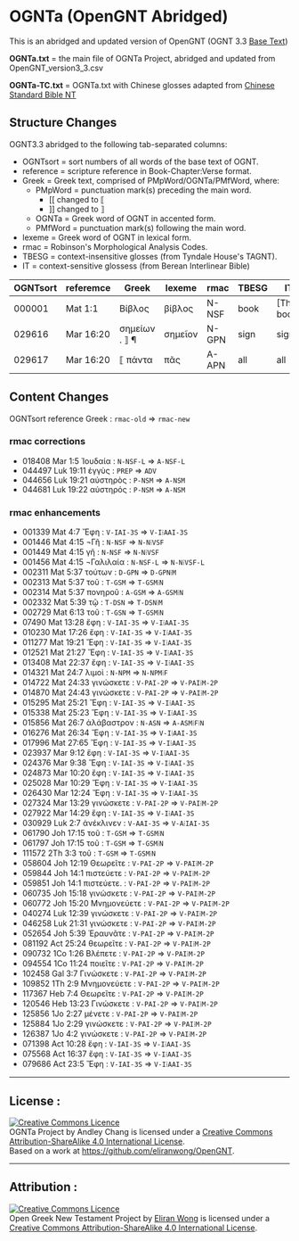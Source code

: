 # OGNTa (OpenGNT Abridged)

This is an abridged and updated version of OpenGNT (OGNT 3.3 [Base Text](https://github.com/eliranwong/OpenGNT/blob/master/OpenGNT_BASE_TEXT.zip)) 

**OGNTa.txt** = the main file of OGNTa Project, abridged and updated from OpenGNT_version3_3.csv

**OGNTa-TC.txt** = OGNTa.txt with Chinese glosses adapted from [Chinese Standard Bible NT](https://github.com/eliranwong/OpenGNT/blob/master/mapping_CSB/OGNTtoCSB_DB_Export_version_2.xlsx.zip)

## Structure Changes

OGNT3.3 abridged to the following tab-separated columns:
-  OGNTsort = sort numbers of all words of the base text of OGNT.
-  reference = scripture reference in Book-Chapter:Verse format.
-  Greek = Greek text, comprised of PMpWord/OGNTa/PMfWord, where:
   - PMpWord = punctuation mark(s) preceding the main word.
     - [[ changed to ⟦
     - ]] changed to ⟧
   - OGNTa = Greek word of OGNT in accented form.
   - PMfWord = punctuation mark(s) following the main word.
-  lexeme = Greek word of OGNT in lexical form.
-  rmac = Robinson's Morphological Analysis Codes.
-  TBESG = context-insensitive glosses (from Tyndale House's TAGNT).
-  IT = context-sensitive glossess (from Berean Interlinear Bible)


| OGNTsort | referemce | Greek | lexeme | rmac  | TBESG  | IT |
|----------|-----------|-------|--------|-------|--------|----|
| 000001   | Mat 1:1   | Βίβλος  | βίβλος | N-NSF | book | [The] book |
| 029616   | Mar 16:20 | σημείων . ⟧ ¶	| σημεῖον | N-GPN | sign | signs.|
| 029617   | Mar 16:20 | ⟦ πάντα | πᾶς	| A-APN	| all | all |

## Content Changes
OGNTsort	reference	Greek :	`rmac-old`	⇒	`rmac-new`

### rmac corrections
- 018408	Mar 1:5	Ἰουδαία :	`N-NSF-L`	⇒	`A-NSF-L`
- 044497	Luk 19:11	ἐγγὺς :	`PREP`	⇒	`ADV`
- 044656	Luk 19:21	αὐστηρὸς :	`P-NSM`	⇒	`A-NSM`
- 044681	Luk 19:22	αὐστηρός :	`P-NSM`	⇒	`A-NSM`

### rmac enhancements
- 001339	Mat 4:7	Ἔφη :	`V-IAI-3S`	⇒	`V-I⁞AAI-3S`
- 001446	Mat 4:15	¬Γῆ :	`N-NSF`	⇒	`N-N⁞VSF`
- 001449	Mat 4:15	γῆ :	`N-NSF`	⇒	`N-N⁞VSF`
- 001456	Mat 4:15	¬Γαλιλαία :	`N-NSF-L`	⇒	`N-N⁞VSF-L`
- 002311	Mat 5:37	τούτων :	`D-GPN`	⇒	`D-GPN⁞M`
- 002313	Mat 5:37	τοῦ :	`T-GSM`	⇒	`T-GSM⁞N`
- 002314	Mat 5:37	πονηροῦ :	`A-GSM`	⇒	`A-GSM⁞N`
- 002332	Mat 5:39	τῷ :	`T-DSN`	⇒	`T-DSN⁞M`
- 002729	Mat 6:13	τοῦ :	`T-GSN`	⇒	`T-GSM⁞N`
- 07490	Mat 13:28	ἔφη :	`V-IAI-3S`	⇒	`V-I⁞AAI-3S`
- 010230	Mat 17:26	ἔφη :	`V-IAI-3S`	⇒	`V-I⁞AAI-3S`
- 011277	Mat 19:21	Ἔφη :	`V-IAI-3S`	⇒	`V-I⁞AAI-3S`
- 012521	Mat 21:27	Ἔφη :	`V-IAI-3S`	⇒	`V-I⁞AAI-3S`
- 013408	Mat 22:37	ἔφη :	`V-IAI-3S`	⇒	`V-I⁞AAI-3S`
- 014321	Mat 24:7	λιμοὶ :	`N-NPM`	⇒	`N-NPM⁞F`
- 014722	Mat 24:33	γινώσκετε :	`V-PAI-2P`	⇒	`V-PAI⁞M-2P`
- 014870	Mat 24:43	γινώσκετε :	`V-PAI-2P`	⇒	`V-PAI⁞M-2P`
- 015295	Mat 25:21	Ἔφη :	`V-IAI-3S`	⇒	`V-I⁞AAI-3S`
- 015338	Mat 25:23	Ἔφη :	`V-IAI-3S`	⇒	`V-I⁞AAI-3S`
- 015856	Mat 26:7	ἀλάβαστρον :	`N-ASN`	⇒	`A-ASM⁞F⁞N`
- 016276	Mat 26:34	Ἔφη :	`V-IAI-3S`	⇒	`V-I⁞AAI-3S`
- 017996	Mat 27:65	Ἔφη :	`V-IAI-3S`	⇒	`V-I⁞AAI-3S`
- 023937	Mar 9:12	ἔφη :	`V-IAI-3S`	⇒	`V-I⁞AAI-3S`
- 024376	Mar 9:38	Ἔφη :	`V-IAI-3S`	⇒	`V-I⁞AAI-3S`
- 024873	Mar 10:20	ἔφη :	`V-IAI-3S`	⇒	`V-I⁞AAI-3S`
- 025028	Mar 10:29	Ἔφη :	`V-IAI-3S`	⇒	`V-I⁞AAI-3S`
- 026430	Mar 12:24	Ἔφη :	`V-IAI-3S`	⇒	`V-I⁞AAI-3S`
- 027324	Mar 13:29	γινώσκετε :	`V-PAI-2P`	⇒	`V-PAI⁞M-2P`
- 027922	Mar 14:29	ἔφη :	`V-IAI-3S`	⇒	`V-I⁞AAI-3S`
- 030929	Luk 2:7	ἀνέκλινεν :	`V-AAI-3S`	⇒	`V-A⁞IAI-3S`
- 061790	Joh 17:15	τοῦ :	`T-GSM`	⇒	`T-GSM⁞N`
- 061797	Joh 17:15	τοῦ :	`T-GSM`	⇒	`T-GSM⁞N`
- 111572	2Th 3:3	τοῦ :	`T-GSM`	⇒	`T-GSM⁞N`
- 058604	Joh 12:19	Θεωρεῖτε :	`V-PAI-2P`	⇒	`V-PAI⁞M-2P`
- 059844	Joh 14:1	πιστεύετε :	`V-PAI-2P`	⇒	`V-PAI⁞M-2P`
- 059851	Joh 14:1	πιστεύετε. :	`V-PAI-2P`	⇒	`V-PAI⁞M-2P`
- 060735	Joh 15:18	γινώσκετε :	`V-PAI-2P`	⇒	`V-PAI⁞M-2P`
- 060772	Joh 15:20	Μνημονεύετε :	`V-PAI-2P`	⇒	`V-PAI⁞M-2P`
- 040274	Luk 12:39	γινώσκετε :	`V-PAI-2P`	⇒	`V-PAI⁞M-2P`
- 046258	Luk 21:31	γινώσκετε :	`V-PAI-2P`	⇒	`V-PAI⁞M-2P`
- 052654	Joh 5:39	Ἐραυνᾶτε :	`V-PAI-2P`	⇒	`V-PAI⁞M-2P`
- 081192	Act 25:24	θεωρεῖτε :	`V-PAI-2P`	⇒	`V-PAI⁞M-2P`
- 090732	1Co 1:26	Βλέπετε :	`V-PAI-2P`	⇒	`V-PAI⁞M-2P`
- 094554	1Co 11:24	ποιεῖτε :	`V-PAI-2P`	⇒	`V-PAI⁞M-2P`
- 102458	Gal 3:7	Γινώσκετε :	`V-PAI-2P`	⇒	`V-PAI⁞M-2P`
- 109852	1Th 2:9	Μνημονεύετε :	`V-PAI-2P`	⇒	`V-PAI⁞M-2P`
- 117367	Heb 7:4	Θεωρεῖτε :	`V-PAI-2P`	⇒	`V-PAI⁞M-2P`
- 120546	Heb 13:23	Γινώσκετε :	`V-PAI-2P`	⇒	`V-PAI⁞M-2P`
- 125856	1Jo 2:27	μένετε :	`V-PAI-2P`	⇒	`V-PAI⁞M-2P`
- 125884	1Jo 2:29	γινώσκετε :	`V-PAI-2P`	⇒	`V-PAI⁞M-2P`
- 126387	1Jo 4:2	γινώσκετε :	`V-PAI-2P`	⇒	`V-PAI⁞M-2P`
- 071398	Act 10:28	ἔφη :	`V-IAI-3S`	⇒	`V-I⁞AAI-3S`
- 075568	Act 16:37	ἔφη :	`V-IAI-3S`	⇒	`V-I⁞AAI-3S`
- 079686	Act 23:5	Ἔφη :	`V-IAI-3S`	⇒	`V-I⁞AAI-3S`




---

## License :

<a rel="license" href="http://creativecommons.org/licenses/by-sa/4.0/"><img alt="Creative Commons Licence" style="border-width:0" src="https://i.creativecommons.org/l/by-sa/4.0/88x31.png" /></a><br /><span xmlns:dct="http://purl.org/dc/terms/" property="dct:title">OGNTa Project by Andley Chang is licensed under a <a rel="license" href="http://creativecommons.org/licenses/by-sa/4.0/">Creative Commons Attribution-ShareAlike 4.0 International License</a>.
<br />Based on a work at <a xmlns:dct="http://purl.org/dc/terms/" href="https://github.com/eliranwong/OpenGNT" rel="dct:source">https://github.com/eliranwong/OpenGNT</a>.

---

## Attribution :

<a rel="license" href="http://creativecommons.org/licenses/by-sa/4.0/"><img alt="Creative Commons Licence" style="border-width:0" src="https://i.creativecommons.org/l/by-sa/4.0/88x31.png" /></a><br /><span xmlns:dct="http://purl.org/dc/terms/" property="dct:title">Open Greek New Testament Project</span> by <a xmlns:cc="http://creativecommons.org/ns#" href="https://marvel.bible" property="cc:attributionName" rel="cc:attributionURL">Eliran Wong</a> is licensed under a <a rel="license" href="http://creativecommons.org/licenses/by-sa/4.0/">Creative Commons Attribution-ShareAlike 4.0 International License</a>.



